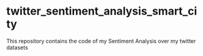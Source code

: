 # twitter_sentiment_analysis_smart_city
This repository contains the code of my Sentiment Analysis over my twitter datasets
